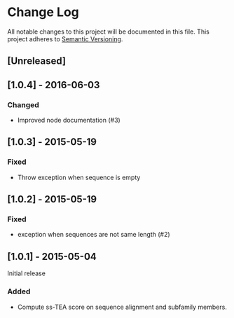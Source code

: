 # Change Log
All notable changes to this project will be documented in this file.
This project adheres to [Semantic Versioning](http://semver.org/).

## [Unreleased]

## [1.0.4] - 2016-06-03

### Changed

* Improved node documentation (#3)

## [1.0.3] - 2015-05-19

### Fixed

* Throw exception when sequence is empty

## [1.0.2] - 2015-05-19

### Fixed

* exception when sequences are not same length (#2)

## [1.0.1] - 2015-05-04

Initial release

### Added

* Compute ss-TEA score on sequence alignment and subfamily members.
